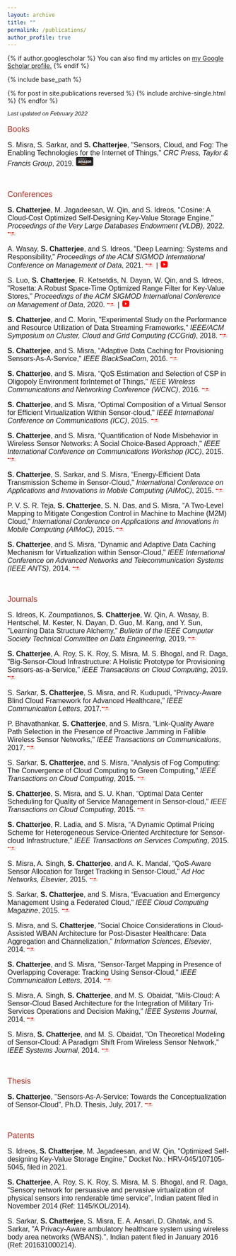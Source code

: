 ```yaml
---
layout: archive
title: ""
permalink: /publications/
author_profile: true
---
```



{% if author.googlescholar %}
  You can also find my articles on <u><a href="{{author.googlescholar}}">my Google Scholar profile</a>.</u>
{% endif %}

{% include base_path %}

{% for post in site.publications reversed %}
  {% include archive-single.html %}
{% endfor %}

<style>
p { margin-bottom: 0px; }
</style>


<font face="helvetica" size="2">
<p><i>Last updated on February 2022</i></p></font>

<font face="helvetica" color="#A93226" size="4">
<p>Books</p></font>

<font face="helvetica" size="3"> 

<p>S. Misra, S. Sarkar, and <b>S. Chatterjee</b>, "Sensors, Cloud, and Fog: The Enabling Technologies for the Internet of Things," <i>CRC Press, Taylor & Francis Group</i>, 2019. <a href="https://www.amazon.com/Sensors-Cloud-Fog-Sudip-Misra-dp-0367196123/dp/0367196123/ref=mt_paperback?_encoding=UTF8&me=&qid="><img src="/images/buy.png" height="20" width="40"></a></p>

</font><br>



<font face="helvetica" color="#A93226" size="4">
<p>Conferences</p></font>


<font face="helvetica" size="3">

<p><b>S. Chatterjee</b>, M. Jagadeesan, W. Qin, and S. Idreos, "Cosine: A Cloud-Cost Optimized Self-Designing Key-Value Storage Engine," <i>Proceedings of the Very Large Databases Endowment (VLDB)</i>, 2022. <a href="https://chatterjeesubarna.github.io/files/cosine.pdf"><img src="/images/download.png" height="10" width="20"></a></p>

<p>A. Wasay, <b>S. Chatterjee</b>, and S. Idreos, "Deep Learning: Systems and Responsibility," <i>Proceedings of the ACM SIGMOD International Conference on Management of Data</i>, 2021. <a href="https://chatterjeesubarna.github.io/files/DL_Tutorial.pdf"><img src="/images/download.png" height="10" width="20"></a> | <a href="https://www.youtube.com/watch?v=naAq005gV5o&t=2" target="_blank"><img src="/images/YT" height="15" width="20"></a></p>

<p>S. Luo, <b>S. Chatterjee</b>, R. Ketsetdis, N. Dayan, W. Qin, and S. Idreos, "Rosetta: A Robust Space-Time Optimized Range Filter for Key-Value Stores," <i>Proceedings of the ACM SIGMOD International Conference on Management of Data</i>, 2020. <a href="https://chatterjeesubarna.github.io/files/rosetta.pdf"><img src="/images/download.png" height="10" width="20"></a> | <a href="https://www.youtube.com/watch?v=0uQ3a_xQJTQ" target="_blank"><img src="/images/YT" height="15" width="20"></a></p>

<p><b>S. Chatterjee</b>, and C. Morin, "Experimental Study on the Performance and Resource Utilization of Data Streaming Frameworks," <i>IEEE/ACM  Symposium on Cluster, Cloud and Grid Computing (CCGrid)</i>, 2018. <a href="https://chatterjeesubarna.github.io/files/CCGRID.pdf"><img src="/images/download.png" height="10" width="20"></a></p>
	 
<p><b>S. Chatterjee</b>, and S. Misra, “Adaptive Data Caching for Provisioning Sensors-As-A-Service," <i>IEEE BlackSeaCom</i>, 2016. <a href="https://chatterjeesubarna.github.io/files/BlackSeaCom.pdf"><img src="/images/download.png" height="10" width="20"></a></p>
	 
<p><b>S. Chatterjee</b>, and S. Misra, “QoS Estimation and Selection of CSP in Oligopoly Environment forInternet of Things," <i>IEEE Wireless Communications and Networking Conference (WCNC)</i>, 2016. <a href="https://chatterjeesubarna.github.io/files/WCNC.pdf"><img src="/images/download.png" height="10" width="20"></a></p>
	 
<p><b>S. Chatterjee</b>, and S. Misra, “Optimal Composition of a Virtual Sensor for Efficient Virtualization Within Sensor-cloud," <i>IEEE International Conference on Communications (ICC)</i>, 2015. <a href="https://chatterjeesubarna.github.io/files/ICC.pdf"><img src="/images/download.png" height="10" width="20"></a></p>
	 
<p><b>S. Chatterjee</b>, and S. Misra, “Quantification of Node Misbehavior in Wireless Sensor Networks: A Social Choice-Based Approach," <i>IEEE International Conference on Communications Workshop (ICC)</i>, 2015. <a href="https://chatterjeesubarna.github.io/files/ICCW.pdf"><img src="/images/download.png" height="10" width="20"></a></p>
	 
<p><b>S. Chatterjee</b>, S. Sarkar, and S. Misra, “Energy-Efficient Data Transmission Scheme in Sensor-Cloud," <i>International Conference on Applications and Innovations in Mobile Computing (AIMoC)</i>, 2015. <a href="https://chatterjeesubarna.github.io/files/aimoc.pdf"><img src="/images/download.png" height="10" width="20"></a></p>
	 
<p>P. V. S. R. Teja, <b>S. Chatterjee</b>, S. N. Das, and S. Misra, “A Two-Level Mapping to Mitigate Congestion Control in Machine to Machine (M2M) Cloud," <i>International Conference on Applications and Innovations in Mobile Computing (AIMoC)</i>, 2015. <a href="https://chatterjeesubarna.github.io/files/aimoc1.pdf"><img src="/images/download.png" height="10" width="20"></a></p>
	 
<p><b>S. Chatterjee</b>, and S. Misra, “Dynamic and Adaptive Data Caching Mechanism for Virtualization within Sensor-Cloud," <i>IEEE International Conference on Advanced Networks and Telecommunication Systems (IEEE ANTS)</i>, 2014. <a href="https://chatterjeesubarna.github.io/files/ANTS.pdf"><img src="/images/download.png" height="10" width="20"></a></p>

</font><br>

<font face="helvetica" color="#A93226" size="4">
<p>Journals</p></font>

<font face="helvetica" size="3"> 

<p>S. Idreos, K. Zoumpatianos, <b>S. Chatterjee</b>, W. Qin, A. Wasay, B. Hentschel, M. Kester, N. Dayan, D. Guo, M. Kang, and Y. Sun, "Learning Data Structure Alchemy," <i>Bulletin of the IEEE Computer Society Technical Committee on Data Engineering</i>, 2019. <a href="https://chatterjeesubarna.github.io/files/learningdatastructurealchemy.pdf"><img src="/images/download.png" height="10" width="20"></a> </p>
 
<p><b>S. Chatterjee</b>, A. Roy, S. K. Roy, S. Misra, M. S. Bhogal, and R. Daga, "Big-Sensor-Cloud Infrastructure: A Holistic Prototype for Provisioning Sensors-as-a-Service," <i>IEEE Transactions on Cloud Computing</i>, 2019. <a href="https://chatterjeesubarna.github.io/files/BSCI.pdf"><img src="/images/download.png" height="10" width="20"></a> </p>


<p>S. Sarkar, <b>S. Chatterjee</b>, S. Misra, and R. Kudupudi, “Privacy-Aware Blind Cloud Framework for Advanced Healthcare," <i>IEEE Communication Letters</i>, 2017.<a href="https://chatterjeesubarna.github.io/files/privacy.pdf"><img src="/images/download.png" height="10" width="20"></a></p>
	 
<p>P. Bhavathankar, <b>S. Chatterjee</b>, and S. Misra, “Link-Quality Aware Path Selection in the Presence of Proactive Jamming in Fallible Wireless Sensor Networks," <i>IEEE Transactions on Communications</i>, 2017. <a href="https://chatterjeesubarna.github.io/files/TCOM.pdf"><img src="/images/download.png" height="10" width="20"></a></p>
	 
<p>S. Sarkar, <b>S. Chatterjee</b>, and S. Misra, “Analysis of Fog Computing: The Convergence of Cloud Computing to Green Computing," <i>IEEE Transactions on Cloud Computing</i>, 2015. <a href="https://chatterjeesubarna.github.io/files/fog.pdf"><img src="/images/download.png" height="10" width="20"></a></p>
	 
<p><b>S. Chatterjee</b>, S. Misra, and S. U. Khan, “Optimal Data Center Scheduling for Quality of Service Management in Sensor-cloud," <i>IEEE Transactions on Cloud Computing</i>, 2015. <a href="https://chatterjeesubarna.github.io/files/DC.pdf"><img src="/images/download.png" height="10" width="20"></a></p>
	 
<p><b>S. Chatterjee</b>, R. Ladia, and S. Misra, “A Dynamic Optimal Pricing Scheme for Heterogeneous Service-Oriented Architecture for Sensor-cloud Infrastructure," <i>IEEE Transactions on Services Computing</i>, 2015. <a href="https://chatterjeesubarna.github.io/files/pricing.pdf"><img src="/images/download.png" height="10" width="20"></a></p>
	 
<p>S. Misra, A. Singh, <b>S. Chatterjee</b>, and A. K. Mandal, “QoS-Aware Sensor Allocation for Target Tracking in Sensor-Cloud," <i>Ad Hoc Networks, Elsevier</i>, 2015. <a href="https://chatterjeesubarna.github.io/files/AdHoc.pdf"><img src="/images/download.png" height="10" width="20"></a></p>
	 
<p>S. Sarkar, <b>S. Chatterjee</b>, and S. Misra, “Evacuation and Emergency Management Using a Federated Cloud," <i>IEEE Cloud Computing Magazine</i>, 2015. <a href="https://chatterjeesubarna.github.io/files/Mag.pdf"><img src="/images/download.png" height="10" width="20"></a></p>
	 
<p>S. Misra, and S<b>. Chatterjee</b>, "Social Choice Considerations in Cloud-Assisted WBAN Architecture for Post-Disaster Healthcare: Data Aggregation and Channelization," <i>Information Sciences, Elsevier</i>, 2014. <a href="https://chatterjeesubarna.github.io/files/1st.pdf"><img src="/images/download.png" height="10" width="20"></a></p>
	 
<p><b>S. Chatterjee</b>, and S. Misra, "Sensor-Target Mapping in Presence of Overlapping Coverage: Tracking Using Sensor-Cloud," <i>IEEE Communication Letters</i>, 2014. <a href="https://chatterjeesubarna.github.io/files/CommLett.pdf"><img src="/images/download.png" height="10" width="20"></a></p>
	 
<p>S. Misra, A. Singh, <b>S. Chatterjee</b>, and M. S. Obaidat, "Mils-Cloud: A Sensor-Cloud Based Architecture for the Integration of Military Tri-Services Operations and Decision Making," <i>IEEE Systems Journal</i>, 2014. <a href="https://chatterjeesubarna.github.io/files/Mils.pdf"><img src="/images/download.png" height="10" width="20"></a></p>
	 
<p>S. Misra, <b>S. Chatterjee</b>, and M. S. Obaidat, "On Theoretical Modeling of Sensor-Cloud: A Paradigm Shift From Wireless Sensor Network," <i>IEEE Systems Journal</i>, 2014. <a href="https://chatterjeesubarna.github.io/files/systems.pdf"><img src="/images/download.png" height="10" width="20"></a></p>

</font><br>

<font face="helvetica" color="#A93226" size="4">
<p>Thesis</p></font>

<font face="helvetica" size="3"> 

<b>S. Chatterjee</b>, "Sensors-As-A-Service: Towards the Conceptualization of Sensor-Cloud", Ph.D. Thesis, July, 2017. <a href="https://chatterjeesubarna.github.io/files/Thesis.pdf"><img src="/images/download.png" height="10" width="20"></a><br>

</font><br>


<font face="helvetica" color="#A93226" size="4">
<p>Patents</p></font>

<font face="helvetica" size="3"> 

<p>S. Idreos, <b>S. Chatterjee</b>, M. Jagadeesan, and W. Qin, "Optimized Self-designing Key-Value Storage Engine," Docket No.: HRV-045/107105-5045, filed in 2021.</p>

<p><b>S. Chatterjee</b>, A. Roy, S. K. Roy, S. Misra, M. S. Bhogal, and R. Daga, "Sensory network for persuasive and pervasive virtualization of physical sensors into renderable time service", Indian patent filed in November 2014 (Ref: 1145/KOL/2014).</p>


<p>S. Sarkar, <b>S. Chatterjee</b>, S. Misra, E. A. Ansari, D. Ghatak, and S. Sarkar, "A Privacy-Aware ambulatory healthcare system using wireless body area networks (WBANS).", Indian patent filed in January 2016 (Ref: 201631000214).</p>
</font><br>



